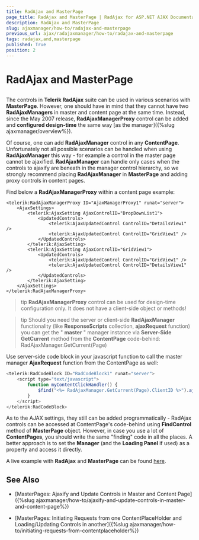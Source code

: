 ```yaml
---
title: RadAjax and MasterPage
page_title: RadAjax and MasterPage | RadAjax for ASP.NET AJAX Documentation
description: RadAjax and MasterPage
slug: ajaxmanager/how-to/radajax-and-masterpage
previous_url: ajax/radajaxmanager/how-to/radajax-and-masterpage
tags: radajax,and,masterpage
published: True
position: 2
---
```


# RadAjax and MasterPage



## 

The controls in **Telerik RadAjax** suite can be used in various scenarios with **MasterPage**. However, one should have in mind that they cannot have two **RadAjaxManagers** in master and content page at the same time. Instead, since the May 2007 release, **RadAjaxManagerProxy** control can be added and **configured design-time** the same way [as the manager]({%slug ajaxmanager/overview%}).

Of course, one can add **RadAjaxManager** control in any **ContentPage**. Unfortunately not all possible scenarios can be handled when using **RadAjaxManager** this way - for example a control in the master page cannot be ajaxified. **RadAjaxManager** can handle only cases when the controls to ajaxify are beneath in the manager control hierarchy, so we strongly recommend placing **RadAjaxManager** in **MasterPage** and adding proxy controls in content pages.

Find below a **RadAjaxManagerProxy** within a content page example:

````ASPNET
<telerik:RadAjaxManagerProxy ID="AjaxManagerProxy1" runat="server">
	<AjaxSettings>
	    <telerik:AjaxSetting AjaxControlID="DropDownList1">
	        <UpdatedControls>
	            <telerik:AjaxUpdatedControl ControlID="DetailsView1" />
	            <telerik:AjaxUpdatedControl ControlID="GridView1" />
	        </UpdatedControls>
	    </telerik:AjaxSetting>
	    <telerik:AjaxSetting AjaxControlID="GridView1">
	        <UpdatedControls>
	            <telerik:AjaxUpdatedControl ControlID="GridView1" />
	            <telerik:AjaxUpdatedControl ControlID="DetailsView1" />
	        </UpdatedControls>
	    </telerik:AjaxSetting>
	</AjaxSettings>
</telerik:RadAjaxManagerProxy>
````



>tip  **RadAjaxManagerProxy** control can be used for design-time configuration only. It does not have a client-side object or methods!
>


>tip Should you need the server or client-side **RadAjaxManager** functionality (like **ResponseScripts** collection, **ajaxRequest** function) you can get the " **master** " manager instance via **Server-Side**  **GetCurrent** method from the **ContentPage** code-behind:
>RadAjaxManager.GetCurrent(Page)
>


Use server-side code block in your javascript function to call the master manager **AjaxRequest** function from the ContentPage as well:

````JavaScript
<telerik:RadCodeBlock ID="RadCodeBlock1" runat="server">
	<script type="text/javascript">
	    function myContentClickHandler() {
	        $find("<%= RadAjaxManager.GetCurrent(Page).ClientID %>").ajaxRequest("content");
	    }
	</script>
</telerik:RadCodeBlock>
````



As to the AJAX settings, they still can be added programmatically - RadAjax controls can be accessed at ContentPage's code-behind using **FindControl** method of **MasterPage** object. However, in case you use a lot of **ContentPages**, you should write the same "finding" code in all the places. A better approach is to set the **Manager** (and the **Loading Panel** if used) as a property and access it directly.

A live example with **RadAjax** and **MasterPage** can be found [here](http://demos.telerik.com/aspnet-ajax/ajax/examples/manager/usercontrol/defaultcs.aspx).

## See Also

 * [MasterPages: Ajaxify and Update Controls in Master and Content Page]({%slug ajaxmanager/how-to/ajaxify-and-update-controls-in-master-and-content-page%})

 * [MasterPages: Initiating Requests from one ContentPlaceHolder and Loading/Updating Controls in another]({%slug ajaxmanager/how-to/initiating-requests-from-contentplaceholder%})
